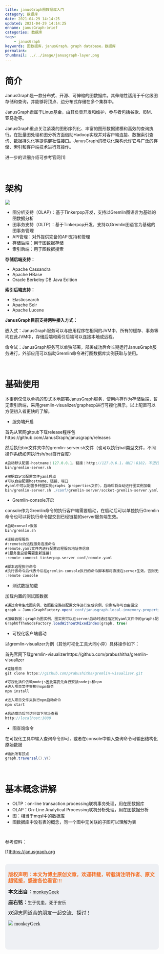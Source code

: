 ```yaml
---
title: janusGraph图数据库入门
category: 数据库
date: 2021-04-29 14:14:25
updated: 2021-04-29 14:14:25
enname: janusGraph-brief
categories: 数据库
tags:
	- janusGraph
keywords: 图数据库，janusGraph，graph database，数据库
permalink:
thumbnail: ../../image/janusgraph-layer.png
---
```


# 简介

JanusGraph是一款分布式、开源、可伸缩的图数据库。其伸缩性适用于千亿级图存储和查询，并能够将顶点、边分布式存储在多个集群中。<!--more-->

JanusGraph隶属于Linux基金，由其负责开发和维护，参与者包括谷歌、IBM、亚马逊等。

JanusGraph重点关注紧凑的图形序列化、丰富的图形数据建模和高效的查询执行。在批量图处理和图分析方面借助Hadoop实现并对客户端连接、数据索引查询、数据持久化等提供健壮性接口。JanusGraph的模块化架构允许它与广泛的存储、索引和客户端技术进行互操作。

进一步的详细介绍可参考官网[1]



</br>

# 架构

![](../../../../image/janusgraph-layer.png)

- 图分析支持（OLAP）：基于Tinkerpop开发，支持以Gremlin图语言为基础的图数据分析
- 图事务支持（OLTP）：基于Tinkerpop开发，支持以Gremlin图语言为基础的图事务管理
- API管理：对外提供完备的API支持和管理
- 存储后端：用于图数据存储
- 索引后端：用于图数据搜索



**存储后端支持：**

- Apache Cassandra
- Apache HBase
- Oracle Berkeley DB Java Edition



**索引后端支持：**

- Elasticsearch
- Apache Solr
- Apache Lucene



**JanusGraph目前支持两种接入方式：**

嵌入式：JanusGraph服务可以与应用程序在相同的JVM中，所有的缓存、事务等均在此JVM中，存储后端和索引后端可以连接本地或远程。

命令试：JanusGraph服务可以单独部署，部署成功后会长期运行JanusGraph服务进行，外部应用可以借助Gremlin命令进行图数据库实例获取与使用。



</br>

# 基础使用

本事例仅仅以单机的形式本地部署JanusGraph服务，使用内存作为存储后端，暂无索引后端，采用gremlin-visualizer/graphexp进行可视化展示。以上配置可以方便初入者更快的了解。



- 服务端开启

首先从官网gitpub下载release程序包https://github.com/JanusGraph/janusgraph/releases

然后执行bin文件夹中的gremlin-server.sh文件（也可以执行bat类型文件，不同操作系统如何执行sh/bat自行百度）

```groovy
#启动默认配置-hostname：127.0.0.1，链接：http://127.0.0.1，端口：8182，不进行图实例加载
bin/gremlin-server.sh 
```



```groovy
#根据自定义配置文件yaml启动
#可以自由配置hostname、链接、端口
#yaml中可以配置多种图实例graphs（properties文件），启动后将自动进行图实例加载
bin/gremlin-server.sh ./conf/gremlin-server/socket-gremlin-server.yaml
```



- Gremlin-console开启

console作为Gremlin命令的执行客户端需要启动，在启动后可以单独执行Gremlin命令也可以将执行命令提交到已经链接的server服务端生效。

```groovy
#启动console服务
bin/gremlin.sh

#连接远程服务
#:remote为远程服务连接命令
#remote.yaml文件内进行配置远程服务地址等信息
#(服务重启后需要重新连接)
:remote connect tinkerpop.server conf/remote.yaml

#脚本远程执行命令
#执行该命令后代表今后在gremlin-console执行的命令脚本都将直接在server生效，否则无法生效
:remote console

```



- 测试数据加载

加载内置的测试图数据

```groovy
#通过命令生成图实例，依照指定路径配置文件进行生成实例，实例名称可自由设定
graph = JanusGraphFactory.open('conf/janusgraph-local-inmemory.properties')

#加载数据：graph为图实例，图实例可以在server启动时通过指定的yaml文件中的graphs配置进行生成，也可以通过命令进行生成
GraphOfTheGodsFactory.loadWithoutMixedIndex(graph, true)
```



- 可视化客户端启动

以gremlin-visualizer为例（其他可视化工具大同小异）具体操作如下：

首先官网下载gremlin-visualizerhttps://github.com/prabushitha/gremlin-visualizer

```groovy
#克隆项目
git clone https://github.com/prabushitha/gremlin-visualizer.git

#可视化插件依赖nodejs因此需要先自行安装nodejs和npm
#进入项目文件夹执行npm命令
npm install

#进入项目文件夹执行npm启动命令
npm start

#启动成功后可访问如下地址查看
http://localhost:3000
```



- 图查询命令

在可视化工具中输入查询命令即可，或者在console中输入查询命令可输出结构化原始数据

```groovy
#输出所有顶点
graph.traversal().V()

```



</br>

# 基本概念讲解

- OLTP：on-line transaction processing联机事务处理，用在图数据库
- OLAP：On-Line Analytical Processing联机分析处理，用在图数据分析
- 图：相当于mqsl中的数据库
- 图数据库中没有表的概念，同一个图中无关联的子图可以理解为表



</br>

参考资料：

[1]https://janusgraph.org

</br>

<script>
var _hmt = _hmt || [];
(function() {
  var hm = document.createElement("script");
  hm.src = "https://hm.baidu.com/hm.js?2f798e6b269c8a40f12bef25d7f1876d";
  var s = document.getElementsByTagName("script")[0]; 
  s.parentNode.insertBefore(hm, s);
})();
</script>

<div style="height:260px; background-color:rgb(238,240,244); padding:10px;border-radius:10px;">
    <p style="color:#f36c21;font:bold 16px/20px 'kaiTi';">
      版权声明：本文为博主原创文章，欢迎转载，转载请注明作者、原文超链接，感谢各位看官!!!
    </p>
    <p>
      <span style="font:bold 16px/20px 'kaiTi';">本文出自：</span><a href="https://monkeyGeek369.github.io">monkeyGeek</a> 
    </p>
    <p>
      <span style="font:bold 16px/20px 'kaiTi';">座右铭：</span><span>生于忧患，死于安乐</span> 
    </p>
    <p>
      <span style="font:16px/20px 'kaiTi';">欢迎志同道合的朋友一起交流、探讨！</span> 
    </p>
    <img style="height:auto; width:auto;flot:left;" src="../../../../image/monkey64.png" /><span style="font:16px/20px 'kaiTi';flot:left;">   monkeyGeek</span>


